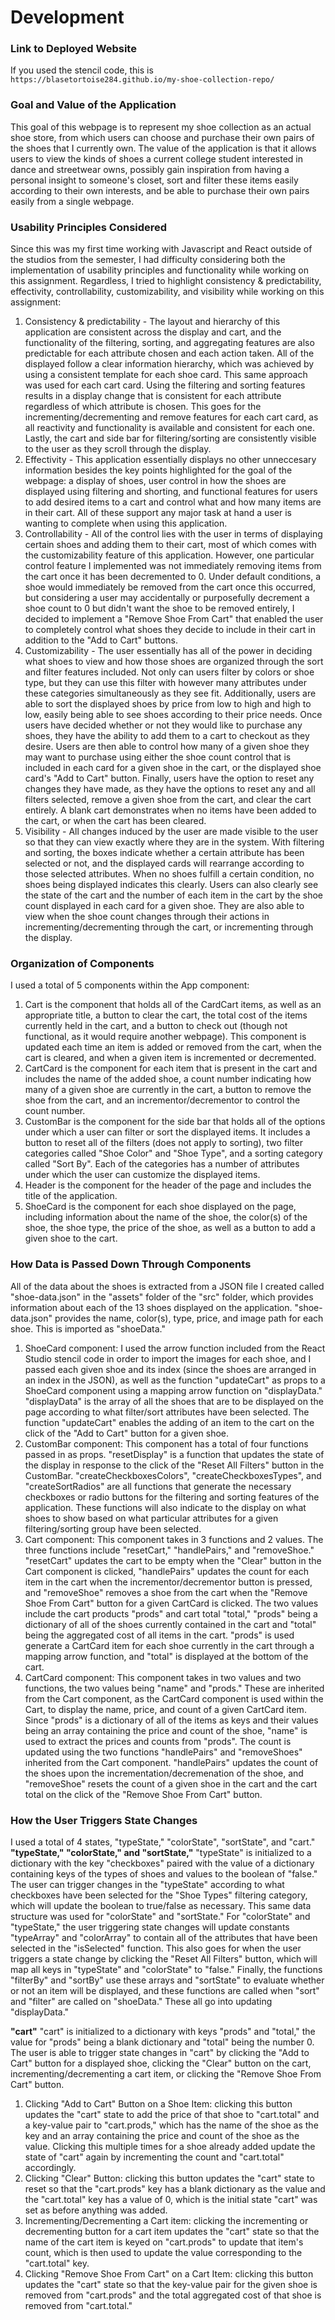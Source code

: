 # Development

### Link to Deployed Website
If you used the stencil code, this is `https://blasetortoise284.github.io/my-shoe-collection-repo/`

### Goal and Value of the Application
This goal of this webpage is to represent my shoe collection as an actual shoe store, from which users can choose and purchase their own pairs of the shoes that I currently own. The value of the application is that it allows users to view the kinds of shoes a current college student interested in dance and streetwear owns, possibly gain inspiration from having a personal insight to someone's closet, sort and filter these items easily according to their own interests, and be able to purchase their own pairs easily from a single webpage. 

### Usability Principles Considered
Since this was my first time working with Javascript and React outside of the studios from the semester, I had difficulty considering both the implementation of usability principles and functionality while working on this assignment. Regardless, I tried to highlight consistency & predictability, effectivity, controllability, customizability, and visibility while working on this assignment:

1. Consistency & predictability - The layout and hierarchy of this application are consistent across the display and cart, and the functionality of the filtering, sorting, and aggregating features are also predictable for each attribute chosen and each action taken. All of the displayed follow a clear information hierarchy, which was achieved by using a consistent template for each shoe card. This same approach was used for each cart card. Using the filtering and sorting features results in a display change that is consistent for each attribute regardless of which attribute is chosen. This goes for the incrementing/decrementing and remove features for each cart card, as all reactivity and functionality is available and consistent for each one. Lastly, the cart and side bar for filtering/sorting are consistently visible to the user as they scroll through the display. 
2. Effectivity - This application essentially displays no other unneccesary information besides the key points highlighted for the goal of the webpage: a display of shoes, user control in how the shoes are displayed using filtering and shorting, and functional features for users to add desired items to a cart and control what and how many items are in their cart. All of these support any major task at hand a user is wanting to complete when using this application. 
3. Controllability - All of the control lies with the user in terms of displaying certain shoes and adding them to their cart, most of which comes with the customizability feature of this application. However, one particular control feature I implemented was not immediately removing items from the cart once it has been decremented to 0. Under default conditions, a shoe would immediately be removed from the cart once this occurred, but considering a user may accidentally or purposefully decrement a shoe count to 0 but didn't want the shoe to be removed entirely, I decided to implement a "Remove Shoe From Cart" that enabled the user to completely control what shoes they decide to include in their cart in addition to the "Add to Cart" buttons. 
4. Customizability - The user essentially has all of the power in deciding what shoes to view and how those shoes are organized through the sort and filter features included. Not only can users filter by colors or shoe type, but they can use this filter with however many attributes under these categories simultaneously as they see fit. Additionally, users are able to sort the displayed shoes by price from low to high and high to low, easily being able to see shoes according to their price needs. Once users have decided whether or not they would like to purchase any shoes, they have the ability to add them to a cart to checkout as they desire. Users are then able to control how many of a given shoe they may want to purchase using either the shoe count control that is included in each card for a given shoe in the cart, or the displayed shoe card's "Add to Cart" button. Finally, users have the option to reset any changes they have made, as they have the options to reset any and all filters selected, remove a given shoe from the cart, and clear the cart entirely. A blank cart demonstrates when no items have been added to the cart, or when the cart has been cleared. 
5. Visibility - All changes induced by the user are made visible to the user so that they can view exactly where they are in the system. With filtering and sorting, the boxes indicate whether a certain attribute has been selected or not, and the displayed cards will rearrange according to those selected attributes. When no shoes fulfill a certain condition, no shoes being displayed indicates this clearly. Users can also clearly see the state of the cart and the number of each item in the cart by the shoe count displayed in each card for a given shoe. They are also able to view when the shoe count changes through their actions in incrementing/decrementing through the cart, or incrementing through the display. 

### Organization of Components
I used a total of 5 components within the App component:
1. Cart is the component that holds all of the CardCart items, as well as an appropriate title, a button to clear the cart, the total cost of the items currently held in the cart, and a button to check out (though not functional, as it would require another webpage). This component is updated each time an item is added or removed from the cart, when the cart is cleared, and when a given item is incremented or decremented. 
2. CartCard is the component for each item that is present in the cart and includes the name of the added shoe, a count number indicating how many of a given shoe are currently in the cart, a button to remove the shoe from the cart, and an incrementor/decrementor to control the count number. 
3. CustomBar is the component for the side bar that holds all of the options under which a user can filter or sort the displayed items. It includes a button to reset all of the filters (does not apply to sorting), two filter categories called "Shoe Color" and "Shoe Type", and a sorting category called "Sort By". Each of the categories has a number of attributes under which the user can customize the displayed items. 
4. Header is the component for the header of the page and includes the title of the application. 
5. ShoeCard is the component for each shoe displayed on the page, including information about the name of the shoe, the color(s) of the shoe, the shoe type, the price of the shoe, as well as a button to add a given shoe to the cart. 

### How Data is Passed Down Through Components
All of the data about the shoes is extracted from a JSON file I created called "shoe-data.json" in the "assets" folder of the "src" folder, which provides information about each of the 13 shoes displayed on the application. "shoe-data.json" provides the name, color(s), type, price, and image path for each shoe. This is imported as "shoeData."
1. ShoeCard component: I used the arrow function included from the React Studio stencil code in order to import the images for each shoe, and I passed each given shoe and its index (since the shoes are arranged in an index in the JSON), as well as the function "updateCart" as props to a ShoeCard component using a mapping arrow function on "displayData." "displayData" is the array of all the shoes that are to be displayed on the page according to what filter/sort attributes have been selected. The function "updateCart" enables the adding of an item to the cart on the click of the "Add to Cart" button for a given shoe. 
2. CustomBar component: This component has a total of four functions passed in as props. "resetDisplay" is a function that updates the state of the display in response to the click of the "Reset All Filters" button in the CustomBar. "createCheckboxesColors", "createCheckboxesTypes", and "createSortRadios" are all functions that generate the necessary checkboxes or radio buttons for the filtering and sorting features of the application. These functions will also indicate to the display on what shoes to show based on what particular attributes for a given filtering/sorting group have been selected.  
3. Cart component: This component takes in 3 functions and 2 values. The three functions include "resetCart," "handlePairs," and "removeShoe." "resetCart" updates the cart to be empty when the "Clear" button in the Cart component is clicked, "handlePairs" updates the count for each item in the cart when the incrementor/decrementor button is pressed, and "removeShoe" removes a shoe from the cart when the "Remove Shoe From Cart" button for a given CartCard is clicked. The two values include the cart products "prods" and cart total "total," "prods" being a dictionary of all of the shoes currently contained in the cart and "total" being the aggregated cost of all items in the cart. "prods" is used generate a CartCard item for each shoe currently in the cart through a mapping arrow function, and "total" is displayed at the bottom of the cart.
4. CartCard component: This component takes in two values and two functions, the two values being "name" and "prods." These are inherited from the Cart component, as the CartCard component is used within the Cart, to display the name, price, and count of a given CartCard item. Since "prods" is a dictionary of all of the items as keys and their values being an array containing the price and count of the shoe, "name" is used to extract the prices and counts from "prods". The count is updated using the two functions "handlePairs" and "removeShoes" inherited from the Cart component. "handlePairs" updates the count of the shoes upon the incrementation/decremenation of the shoe, and "removeShoe" resets the count of a given shoe in the cart and the cart total on the click of the "Remove Shoe From Cart" button. 

### How the User Triggers State Changes
I used a total of 4 states, "typeState," "colorState", "sortState", and "cart." 
**"typeState," "colorState," and "sortState,"**
"typeState" is initialized to a dictionary with the key "checkboxes" paired with the value of a dictionary containing keys of the types of shoes and values to the boolean of "false." The user can trigger changes in the "typeState" according to what checkboxes have been selected for the "Shoe Types" filtering category, which will update the boolean to true/false as necessary. This same data structure was used for "colorState" and "sortState." For "colorState" and "typeState," the user triggering state changes will update constants "typeArray" and "colorArray" to contain all of the attributes that have been selected in the "isSelected" function. This also goes for when the user triggers a state change by clicking the "Reset All Filters" button, which will map all keys in "typeState" and "colorState" to "false." Finally, the functions "filterBy" and "sortBy" use these arrays and "sortState" to evaluate whether or not an item will be displayed, and these functions are called when "sort" and "filter" are called on "shoeData." These all go into updating "displayData." 

**"cart"**
"cart" is initialized to a dictionary with keys "prods" and "total," the value for "prods" being a blank dictionary and "total" being the number 0. The user is able to trigger state changes in "cart" by clicking the "Add to Cart" button for a displayed shoe, clicking the "Clear" button on the cart, incrementing/decrementing a cart item, or clicking the "Remove Shoe From Cart" button. 
1. Clicking "Add to Cart" Button on a Shoe Item: clicking this button updates the "cart" state to add the price of that shoe to "cart.total" and a key-value pair to "cart.prods," which has the name of the shoe as the key and an array containing the price and count of the shoe as the value. Clicking this multiple times for a shoe already added update the state of "cart" again by incrementing the count and "cart.total" accordingly. 
2. Clicking "Clear" Button: clicking this button updates the "cart" state to reset so that the "cart.prods" key has a blank dictionary as the value and the "cart.total" key has a value of 0, which is the initial state "cart" was set as before anything was added. 
3. Incrementing/Decrementing a Cart item: clicking the incrementing or decrementing button for a cart item updates the "cart" state so that the name of the cart item is keyed on "cart.prods" to update that item's count, which is then used to update the value corresponding to the "cart.total" key. 
4. Clicking "Remove Shoe From Cart" on a Cart Item: clicking this button updates the "cart" state so that the key-value pair for the given shoe is removed from "cart.prods" and the total aggregated cost of that shoe is removed from "cart.total." 
